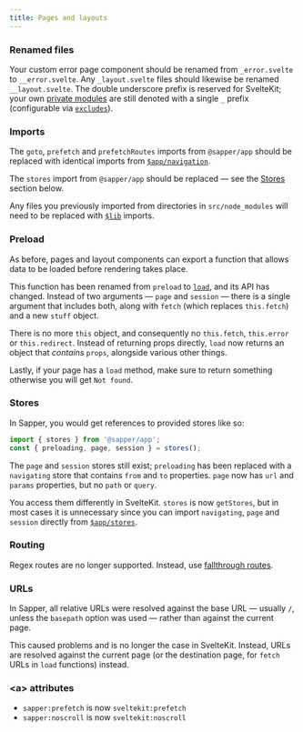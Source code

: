 ```yaml
---
title: Pages and layouts
---
```


### Renamed files

Your custom error page component should be renamed from `_error.svelte` to `__error.svelte`. Any `_layout.svelte` files should likewise be renamed `__layout.svelte`. The double underscore prefix is reserved for SvelteKit; your own [private modules](#routing-private-modules) are still denoted with a single `_` prefix (configurable via [`excludes`](docs#configuration-excludes)).

### Imports

The `goto`, `prefetch` and `prefetchRoutes` imports from `@sapper/app` should be replaced with identical imports from [`$app/navigation`](/docs#modules-$app-navigation).

The `stores` import from `@sapper/app` should be replaced — see the [Stores](#pages-and-layouts-stores) section below.

Any files you previously imported from directories in `src/node_modules` will need to be replaced with [`$lib`](/docs#modules-$lib) imports.

### Preload

As before, pages and layout components can export a function that allows data to be loaded before rendering takes place.

This function has been renamed from `preload` to [`load`](/docs#loading), and its API has changed. Instead of two arguments — `page` and `session` — there is a single argument that includes both, along with `fetch` (which replaces `this.fetch`) and a new `stuff` object.

There is no more `this` object, and consequently no `this.fetch`, `this.error` or `this.redirect`. Instead of returning props directly, `load` now returns an object that _contains_ `props`, alongside various other things.

Lastly, if your page has a `load` method, make sure to return something otherwise you will get `Not found`.

### Stores

In Sapper, you would get references to provided stores like so:

```js
import { stores } from '@sapper/app';
const { preloading, page, session } = stores();
```

The `page` and `session` stores still exist; `preloading` has been replaced with a `navigating` store that contains `from` and `to` properties. `page` now has `url` and `params` properties, but no `path` or `query`.

You access them differently in SvelteKit. `stores` is now `getStores`, but in most cases it is unnecessary since you can import `navigating`, `page` and `session` directly from [`$app/stores`](/docs#modules-$app-stores).

### Routing

Regex routes are no longer supported. Instead, use [fallthrough routes](/docs#routing-advanced-fallthrough-routes).

### URLs

In Sapper, all relative URLs were resolved against the base URL — usually `/`, unless the `basepath` option was used — rather than against the current page.

This caused problems and is no longer the case in SvelteKit. Instead, URLs are resolved against the current page (or the destination page, for `fetch` URLs in `load` functions) instead.

### &lt;a&gt; attributes

- `sapper:prefetch` is now `sveltekit:prefetch`
- `sapper:noscroll` is now `sveltekit:noscroll`
